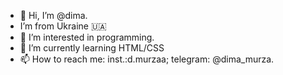 - 👋 Hi, I’m @dima.
- I’m from Ukraine 🇺🇦
- 👀 I’m interested in programming.
- 🌱 I’m currently learning HTML/CSS
- 📫 How to reach me: inst.:d.murzaa; telegram: @dima_murza.

<!---
dmurzaa/dmurzaa is a ✨ special ✨ repository because its `README.md` (this file) appears on your GitHub profile.
You can click the Preview link to take a look at your changes.
--->
